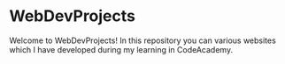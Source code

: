 # WebDevProjects

Welcome to WebDevProjects! In this repository you can various websites which I have developed during my learning in CodeAcademy.
